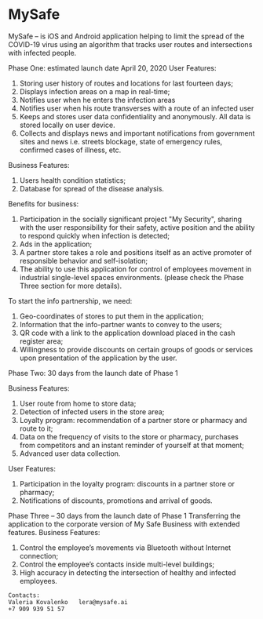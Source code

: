# MySafe
MySafe – is iOS and Android application helping to limit the spread of the COVID-19 virus using an algorithm that tracks user routes and intersections with infected people.


Phase One: estimated launch date April 20, 2020
User Features:

1. Storing user history of routes and locations for last fourteen days;
2. Displays infection areas on a map in real-time;
4. Notifies user when he enters the infection areas
3. Notifies user when his route transverses with a route of an infected user
4. Keeps and stores user data confidentiality and anonymously. All data is stored locally on user device.
5. Collects and displays news and important notifications from government sites and news i.e. streets blockage, state of emergency rules, confirmed cases of illness, etc.
   
Business Features:

   1. Users health condition statistics;
   2. Database for spread of the disease analysis.
   
   Benefits for business:

1.	Participation in the socially significant project "My Security", sharing with the user responsibility for their safety, active position and the ability to respond quickly when infection is detected;
2.	Ads in the application;
3.	A partner store takes a role and positions itself as an active promoter of responsible behavior and self-isolation;
4.	The ability to use this application for control of employees movement in industrial single-level spaces environments. (please check the Phase Three section for more details).

   To start the info partnership, we need:

1.	Geo-coordinates of stores to put them in the application;
2.	Information that the info-partner wants to convey to the users;
3.	QR code with a link to the application download placed in the cash register area;
4.	Willingness to provide discounts on certain groups of goods or services upon presentation of the application by the user. 


Phase Two: 30 days from the launch date of Phase 1

   Business Features:
1.	User route from home to store data;
2.	Detection of infected users in the store area;
3.	Loyalty program: recommendation of a partner store or pharmacy and route to it;
4.	Data on the frequency of visits to the store or pharmacy, purchases from competitors and an instant reminder of yourself at that moment;
5.	Advanced user data collection.

User Features:
1.	Participation in the loyalty program: discounts in a partner store or pharmacy;
2.	Notifications of discounts, promotions and arrival of goods.
     
Phase Three – 30 days from the launch date of Phase 1
    Transferring the application to the corporate version of My Safe Business with extended features.
    Business Features:
   1. Control the employee’s movements via Bluetooth without Internet connection;
   2. Control the employee’s contacts inside multi-level buildings;
   3. High accuracy in detecting the intersection of healthy and infected employees.


    Contacts:
    Valeria Kovalenko 	lera@mysafe.ai
    +7 909 939 51 57 
